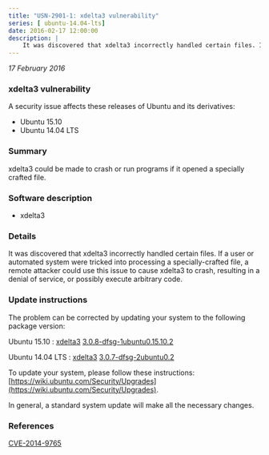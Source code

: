 ```yaml
---
title: "USN-2901-1: xdelta3 vulnerability"
series: [ ubuntu-14.04-lts]
date: 2016-02-17 12:00:00
description: |
    It was discovered that xdelta3 incorrectly handled certain files. If a user or automated system were tricked into processing a specially-crafted file, a remote attacker could use this issue to cause xdelta3 to crash, resulting in a denial of service, or possibly execute arbitrary code. 
--- 
```

 
 

*17 February 2016*

### xdelta3 vulnerability

A security issue affects these releases of Ubuntu and its derivatives:

* Ubuntu 15.10
* Ubuntu 14.04 LTS

### Summary

xdelta3 could be made to crash or run programs if it opened a specially crafted file.

### Software description

* xdelta3 

### Details

It was discovered that xdelta3 incorrectly handled certain files. If a user or automated system were tricked into processing a specially-crafted file, a remote attacker could use this issue to cause xdelta3 to crash, resulting in a denial of service, or possibly execute arbitrary code. 

### Update instructions

The problem can be corrected by updating your system to the following package version:

Ubuntu 15.10
 : [xdelta3](https://launchpad.net/ubuntu/+source/xdelta3) <span> [3.0.8-dfsg-1ubuntu0.15.10.2](https://launchpad.net/ubuntu/+source/xdelta3/3.0.8-dfsg-1ubuntu0.15.10.2) </span> 

Ubuntu 14.04 LTS
 : [xdelta3](https://launchpad.net/ubuntu/+source/xdelta3) <span> [3.0.7-dfsg-2ubuntu0.2](https://launchpad.net/ubuntu/+source/xdelta3/3.0.7-dfsg-2ubuntu0.2) </span> 

To update your system, please follow these instructions: [https://wiki.ubuntu.com/Security/Upgrades](https://wiki.ubuntu.com/Security/Upgrades).

In general, a standard system update will make all the necessary changes. 

### References

 
 [CVE-2014-9765](http://people.ubuntu.com/~ubuntu-security/cve/CVE-2014-9765)
 

